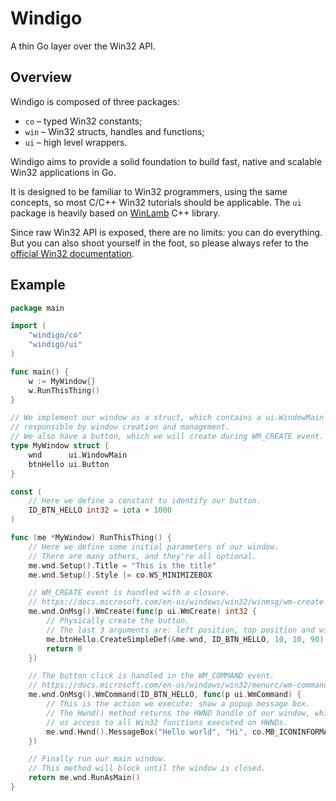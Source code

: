 # Windigo

A thin Go layer over the Win32 API.

## Overview

Windigo is composed of three packages:

* `co` – typed Win32 constants;
* `win` – Win32 structs, handles and functions;
* `ui` – high level wrappers.

Windigo aims to provide a solid foundation to build fast, native and scalable Win32 applications in Go.

It is designed to be familiar to Win32 programmers, using the same concepts, so most C/C++ Win32 tutorials should be applicable. The `ui` package is heavily based on [WinLamb](https://github.com/rodrigocfd/winlamb) C++ library.

Since raw Win32 API is exposed, there are no limits: you can do everything. But you can also shoot yourself in the foot, so please always refer to the [official Win32 documentation](https://docs.microsoft.com/en-us/windows/win32/).

## Example

```go
package main

import (
    "windigo/co"
    "windigo/ui"
)

func main() {
    w := MyWindow{}
    w.RunThisThing()
}

// We implement our window as a struct, which contains a ui.WindowMain member,
// responsible by window creation and management.
// We also have a button, which we will create during WM_CREATE event.
type MyWindow struct {
    wnd      ui.WindowMain
    btnHello ui.Button
}

const (
    // Here we define a constant to identify our button.
    ID_BTN_HELLO int32 = iota + 1000
)

func (me *MyWindow) RunThisThing() {
    // Here we define some initial parameters of our window.
    // There are many others, and they're all optional.
    me.wnd.Setup().Title = "This is the title"
    me.wnd.Setup().Style |= co.WS_MINIMIZEBOX

    // WM_CREATE event is handled with a closure.
    // https://docs.microsoft.com/en-us/windows/win32/winmsg/wm-create
    me.wnd.OnMsg().WmCreate(func(p ui.WmCreate) int32 {
        // Physically create the button.
        // The last 3 arguments are: left position, top position and width.
        me.btnHello.CreateSimpleDef(&me.wnd, ID_BTN_HELLO, 10, 10, 90)
        return 0
    })

    // The button click is handled in the WM_COMMAND event.
    // https://docs.microsoft.com/en-us/windows/win32/menurc/wm-command
    me.wnd.OnMsg().WmCommand(ID_BTN_HELLO, func(p ui.WmCommand) {
        // This is the action we execute: show a popup message box.
        // The Hwnd() method returns the HWND handle of our window, which gives
        // us access to all Win32 functions executed on HWNDs.
        me.wnd.Hwnd().MessageBox("Hello world", "Hi", co.MB_ICONINFORMATION)
    })

    // Finally run our main window.
    // This method will block until the window is closed.
    return me.wnd.RunAsMain()
}
```